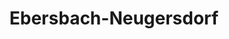 ---
title: Ebersbach-Neugersdorf
url: /ebersbach-neugersdorf/
latitude: 50.982
longitude: 14.603
---